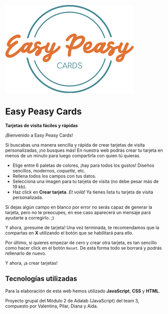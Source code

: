 ![EP](/public/images/easy_5.png)

# Easy Peasy Cards
**Tarjetas de visita fáciles y rápidas**

¡Bienvenido a Easy Peasy Cards!

Si buscabas una manera sencilla y rápida de crear tarjetas de visita personalizadas, ¡no busques más! En nuestra web podrás crear tu tarjeta en menos de un minuto para luego compartirla con quien tú quieras.


- Elige entre 6 paletas de colores, ¡hay para todos los gustos! Diseños sencillos, modernos, *coquette*, etc.
- Rellena todos los campos con tus datos.
- Selecciona una imagen para tu tarjeta de visita (no debe pesar más de 19 kb).
- Haz click en **Crear tarjeta**. *Et voilà!* Ya tienes lista tu tarjeta de visita personalizada.

Si dejas algún campo en blanco por error no serás capaz de generar la tarjeta, pero no te preocupes, en ese caso aparecerá un mensaje para ayudarte a corregirlo. ;)

Y ahora, ¡presume de tarjeta! Una vez terminada, te recomendamos que la compartas en **X** utilizando el botón que se habilitará para ello.

Por último, si quieres empezar de cero y crear otra tarjeta, es tan sencillo como hacer click en el botón `Reset`. De esta forma todo se borrará y podrás rellenarlo de nuevo.

Y ahora, ¡a crear tarjetas!

## Tecnologías utilizadas

Para la elaboración de esta web hemos utilizado **JavaScript**, **CSS** y **HTML**.

Proyecto grupal del Módulo 2 de Adalab (JavaScript) del team 3, compuesto por Valentina, Pilar, Diana y Aida.